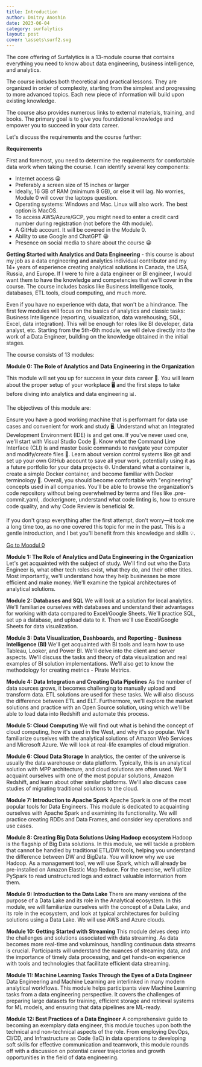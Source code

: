 ```yaml
---
title: Introduction
author: Dmitry Anoshin 
date: 2023-06-04
category: surfalytics
layout: post
cover: \assets\surf2.svg
---
```


The core offering of Surfalytics is a 13-module course that contains everything you need to know about data engineering, business intelligence, and analytics.  

The course includes both theoretical and practical lessons. They are organized in order of complexity, starting from the simplest and progressing to more advanced topics. Each new piece of information will build upon existing knowledge.

The course also provides numerous links to external materials, training, and books. The primary goal is to give you foundational knowledge and empower you to succeed in your data career.

Let's discuss the requirements and the course further:

**Requirements**

First and foremost, you need to determine the requirements for comfortable data work when taking the course. I can identify several key components:

- Internet access 😀
- Preferably a screen size of 15 inches or larger
- Ideally, 16 GB of RAM (minimum 8 GB), or else it will lag. No worries, Module 0 will cover the laptops question.
- Operating systems: Windows and Mac. Linux will also work. The best option is MacOS.
- To access AWS/Azure/GCP, you might need to enter a credit card number during registration (not before the 4th module).
- A GitHub account. It will be covered in the Module 0.
- Ability to use Google and ChatGPT 😀
- Presence on social media to share about the course 😀

**Getting Started with Analytics and Data Engineering** - this course is about my job as a data engineering and analytics individual contributor and my 14+ years of experience creating analytical solutions in Canada, the USA,  Russia, and Europe. If I were to hire a data engineer or BI engineer, I would want them to have the knowledge and competencies that we'll cover in the course. The course includes basics like Business Intelligence tools, databases, ETL tools, cloud computing, and much more.

Even if you have no experience with data, that won't be a hindrance. The first few modules will focus on the basics of analytics and classic tasks: Business Intelligence (reporting, visualization, data warehousing, SQL, Excel, data integration). This will be enough for roles like BI developer, data analyst, etc. Starting from the 5th-6th module, we will delve directly into the work of a Data Engineer, building on the knowledge obtained in the initial stages.

The course consists of 13 modules:

**Module 0: The Role of Analytics and Data Engineering in the Organization**

This module will set you up for success in your data career 🚀. You will learn about the proper setup of your workplace 🖥️ and the first steps to take before diving into analytics and data engineering 📊.

The objectives of this module are:

Ensure you have a good working machine that is performant for data use cases and convenient for work and study 🖥️.
Understand what an Integrated Development Environment (IDE) is and get one. If you've never used one, we'll start with Visual Studio Code 📝.
Know what the Command Line Interface (CLI) is and master basic commands to navigate your computer and modify/create files 📂.
Learn about version control systems like git and set up your own GitHub account to save all your work, potentially using it as a future portfolio for your data projects 🌐.
Understand what a container is, create a simple Docker container, and become familiar with Docker terminology 🐳.
Overall, you should become comfortable with "engineering" concepts used in all companies. You'll be able to browse the organization's code repository without being overwhelmed by terms and files like .pre-commit.yaml, .dockerignore, understand what code linting is, how to ensure code quality, and why Code Review is beneficial 🛠️.

If you don't grasp everything after the first attempt, don't worry—it took me a long time too, as no one covered this topic for me in the past. This is a gentle introduction, and I bet you'll benefit from this knowledge and skills 💡.

[Go to Moodul 0](https://github.com/surfalytics/surfalytics/blob/main/_posts/2023-06-04-Module00.md)

**Module 1: The Role of Analytics and Data Engineering in the Organization**
Let's get acquainted with the subject of study. We'll find out who the Data Engineer is, what other tech roles exist, what they do, and their other titles. Most importantly, we'll understand how they help businesses be more efficient and make money. We'll examine the typical architectures of analytical solutions.

**Module 2: Databases and SQL**
We will look at a solution for local analytics. We'll familiarize ourselves with databases and understand their advantages for working with data compared to Excel/Google Sheets. We'll practice SQL, set up a database, and upload data to it. Then we'll use Excel/Google Sheets for data visualization.

**Module 3: Data Visualization, Dashboards, and Reporting - Business Intelligence (BI)**
We'll get acquainted with BI tools and learn how to use Tableau, Looker, and Power BI. We'll delve into the client and server aspects. We'll discuss the tasks and theory of data visualization and real examples of BI solution implementations. We'll also get to know the methodology for creating metrics - Pirate Metrics.

**Module 4: Data Integration and Creating Data Pipelines**
As the number of data sources grows, it becomes challenging to manually upload and transform data. ETL solutions are used for these tasks. We will also discuss the difference between ETL and ELT. Furthermore, we'll explore the market solutions and practice with an Open Source solution, using which we'll be able to load data into Redshift and automate this process.

**Module 5: Cloud Computing**
We will find out what is behind the concept of cloud computing, how it's used in the West, and why it's so popular. We'll familiarize ourselves with the analytical solutions of Amazon Web Services and Microsoft Azure. We will look at real-life examples of cloud migration.

**Module 6: Cloud Data Storage**
In analytics, the center of the universe is usually the data warehouse or data platform. Typically, this is an analytical solution with MPP architecture, and cloud solutions are often used. We'll acquaint ourselves with one of the most popular solutions, Amazon Redshift, and learn about other similar platforms. We'll also discuss case studies of migrating traditional solutions to the cloud.

**Module 7: Introduction to Apache Spark**
Apache Spark is one of the most popular tools for Data Engineers. This module is dedicated to acquainting ourselves with Apache Spark and examining its functionality. We will practice creating RDDs and Data Frames, and consider key operations and use cases.

**Module 8: Creating Big Data Solutions Using Hadoop ecosystem**
Hadoop is the flagship of Big Data solutions. In this module, we will tackle a problem that cannot be handled by traditional ETL/DW tools, helping you understand the difference between DW and BigData. You will know why we use Hadoop. As a management tool, we will use Spark, which will already be pre-installed on Amazon Elastic Map Reduce. For the exercise, we'll utilize PySpark to read unstructured logs and extract valuable information from them.

**Module 9: Introduction to the Data Lake**
There are many versions of the purpose of a Data Lake and its role in the Analytical ecosystem. In this module, we will familiarize ourselves with the concept of a Data Lake, and its role in the ecosystem, and look at typical architectures for building solutions using a Data Lake. We will use AWS and Azure clouds.

**Module 10: Getting Started with Streaming**
This module delves deep into the challenges and solutions associated with data streaming. As data becomes more real-time and voluminous, handling continuous data streams is crucial. Participants will understand the nuances of streaming data, and the importance of timely data processing, and get hands-on experience with tools and technologies that facilitate efficient data streaming.

**Module 11: Machine Learning Tasks Through the Eyes of a Data Engineer**
Data Engineering and Machine Learning are interlinked in many modern analytical workflows. This module helps participants view Machine Learning tasks from a data engineering perspective. It covers the challenges of preparing large datasets for training, efficient storage and retrieval systems for ML models, and ensuring that data pipelines are ML-ready.

**Module 12: Best Practices of a Data Engineer**
A comprehensive guide to becoming an exemplary data engineer, this module touches upon both the technical and non-technical aspects of the role. From employing DevOps, CI/CD, and Infrastructure as Code (IaC) in data operations to developing soft skills for effective communication and teamwork, this module rounds off with a discussion on potential career trajectories and growth opportunities in the field of data engineering.
